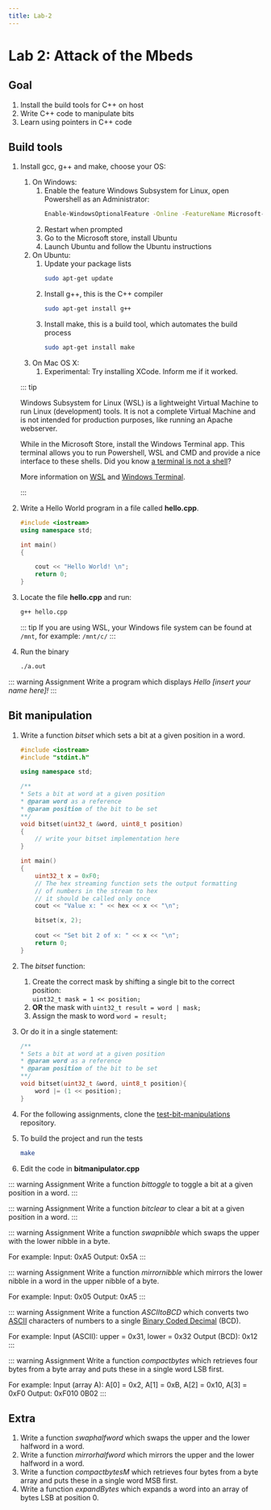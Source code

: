 ```yaml
---
title: Lab-2
---
```


# Lab 2: Attack of the Mbeds

## Goal

1. Install the build tools for C++ on host
1. Write C++ code to manipulate bits
1. Learn using pointers in C++ code

## Build tools

1. Install gcc, g++ and make, choose your OS:
    1. On Windows:
        1. Enable the feature Windows Subsystem for Linux, open Powershell as an Administrator:
            ```bash
            Enable-WindowsOptionalFeature -Online -FeatureName Microsoft-Windows-Subsystem-Linux
            ```
        1. Restart when prompted
        1. Go to the Microsoft store, install Ubuntu
        1. Launch Ubuntu and follow the Ubuntu instructions     
    1. On Ubuntu:
        1. Update your package lists 
            ```bash
            sudo apt-get update
            ```
        1. Install g++, this is the C++ compiler
            ```bash
            sudo apt-get install g++
            ```
        1. Install make, this is a build tool, which automates the build process
            ```bash
            sudo apt-get install make
            ```
    1. On Mac OS X:
        1. Experimental: Try installing XCode. Inform me if it worked.

    ::: tip

    Windows Subsystem for Linux (WSL) is a lightweight Virtual Machine to run Linux (development) tools. It is not a complete Virtual Machine and is not intended for production purposes, like running an Apache webserver. 

    While in the Microsoft Store, install the Windows Terminal app. This terminal allows you to run Powershell, WSL and CMD and provide a nice interface to these shells. Did you know [a terminal is not a shell](https://www.hanselman.com/blog/WhatsTheDifferenceBetweenAConsoleATerminalAndAShell.aspx)?

    More information on [WSL](https://www.hanselman.com/blog/CoolWSLWindowsSubsystemForLinuxTipsAndTricksYouOrIDidntKnowWerePossible.aspx) and [Windows Terminal](https://www.hanselman.com/blog/ItsTimeForYouToInstallWindowsTerminal.aspx). 

    :::

1. Write a Hello World program in a file called **hello.cpp**.
    ```cpp
    #include <iostream>
    using namespace std;
    
    int main() 
    {

        cout << "Hello World! \n"; 
        return 0;
    }
    ```
1. Locate the file **hello.cpp** and run:
    ```bash
    g++ hello.cpp
    ```
    ::: tip
    If you are using WSL, your Windows file system can be found at ```/mnt```, for example: ```/mnt/c/```
    :::
1. Run the binary
    ```bash
    ./a.out
    ```
::: warning Assignment
Write a program which displays *Hello [insert your name here]!*
:::

## Bit manipulation

1. Write a function *bitset* which sets a bit at a given position in a word. 
    ```cpp
    #include <iostream>
    #include "stdint.h"

    using namespace std;

    /**
    * Sets a bit at word at a given position
    * @param word as a reference
    * @param position of the bit to be set
    **/
    void bitset(uint32_t &word, uint8_t position)
    {
        // write your bitset implementation here
    }

    int main()
    {
        uint32_t x = 0xF0;
        // The hex streaming function sets the output formatting 
        // of numbers in the stream to hex 
        // it should be called only once
        cout << "Value x: " << hex << x << "\n";

        bitset(x, 2);
        
        cout << "Set bit 2 of x: " << x << "\n";
        return 0;
    }
    ```

1. The *bitset* function:
    1. Create the correct mask by shifting a single bit to the correct position:<br> ```uint32_t mask = 1 << position;```
    1. **OR** the mask with  ```uint32_t result = word | mask;```
    1. Assign the mask to word ```word = result;```
1. Or do it in a single statement:
    ```cpp
    /**
    * Sets a bit at word at a given position
    * @param word as a reference
    * @param position of the bit to be set 
    **/
    void bitset(uint32_t &word, uint8_t position){
        word |= (1 << position); 
    }
    ```

1. For the following assignments, clone the [test-bit-manipulations](https://github.com/pcordemans/test-bit-manipulations) repository.
1. To build the project and run the tests
    ```bash
    make
    ```
1. Edit the code in **bitmanipulator.cpp**

::: warning Assignment
Write a function *bittoggle* to toggle a bit at a given position in a word.
:::

::: warning Assignment
Write a function *bitclear* to clear a bit at a given position in a word.
:::

::: warning Assignment
Write a function *swapnibble* which swaps the upper with the lower nibble in a byte. 

For example:
Input: 0xA5
Output: 0x5A
:::

::: warning Assignment
Write a function *mirrornibble* which mirrors the lower nibble in a word in the upper nibble of a byte. 

For example:
Input: 0x05
Output: 0xA5
:::

::: warning Assignment
Write a function *ASCIItoBCD* which converts two [ASCII](https://www.asciitable.com/) characters of numbers to a single [Binary Coded Decimal](https://en.wikipedia.org/wiki/Binary-coded_decimal) (BCD).

For example:
Input (ASCII): upper = 0x31, lower = 0x32
Output (BCD): 0x12
:::

::: warning Assignment
Write a function *compactbytes* which retrieves four bytes from a byte array and puts these in a single word LSB first.

For example:
Input (array A): A[0] = 0x2, A[1] = 0xB, A[2] = 0x10, A[3] = 0xF0 
Output: 0xF010 0B02
:::

## Extra

1. Write a function *swaphalfword* which swaps the upper and the lower halfword in a word.
1. Write a function *mirrorhalfword* which mirrors the upper and the lower halfword in a word.
1. Write a function *compactbytesM* which retrieves four bytes from a byte array and puts these in a single word MSB first.
1. Write a function *expandBytes* which expands a word into an array of bytes LSB at position 0.
